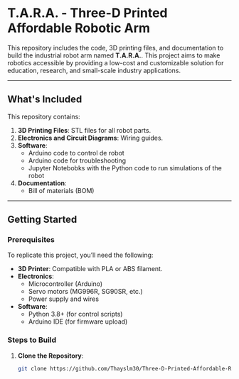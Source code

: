 # T.A.R.A. - Three-D Printed Affordable Robotic Arm

This repository includes the code, 3D printing files, and documentation to build the industrial robot arm named **T.A.R.A.**. This project aims to make robotics accessible by providing a low-cost and customizable solution for education, research, and small-scale industry applications.

---

## What's Included

This repository contains:

1. **3D Printing Files**: STL files for all robot parts.
2. **Electronics and Circuit Diagrams**: Wiring guides.
3. **Software**:
   - Arduino code to control de robot
   - Arduino code for troubleshooting
   - Jupyter Notebobks with the Python code to run simulations of the robot
4. **Documentation**:
   - Bill of materials (BOM)

---

## Getting Started

### Prerequisites

To replicate this project, you’ll need the following:
- **3D Printer**: Compatible with PLA or ABS filament.
- **Electronics**: 
  - Microcontroller (Arduino)
  - Servo motors (MG996R, SG90SR, etc.)
  - Power supply and wires
- **Software**:
  - Python 3.8+ (for control scripts)
  - Arduino IDE (for firmware upload)

### Steps to Build

1. **Clone the Repository**:
   ```bash
   git clone https://github.com/Thayslm30/Three-D-Printed-Affordable-Robotic-Arm.git
 
